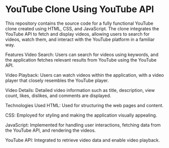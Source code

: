 # YouTube Clone Using YouTube API

This repository contains the source code for a fully functional YouTube clone created using HTML, CSS, and JavaScript. The clone integrates the YouTube API to fetch and display videos, allowing users to search for videos, watch them, and interact with the YouTube platform in a familiar way.

Features
Video Search: Users can search for videos using keywords, and the application fetches relevant results from YouTube using the YouTube API.

Video Playback: Users can watch videos within the application, with a video player that closely resembles the YouTube player.

Video Details: Detailed video information such as title, description, view count, likes, dislikes, and comments are displayed.

Technologies Used
HTML: Used for structuring the web pages and content.

CSS: Employed for styling and making the application visually appealing.

JavaScript: Implemented for handling user interactions, fetching data from the YouTube API, and rendering the videos.

YouTube API: Integrated to retrieve video data and enable video playback.
